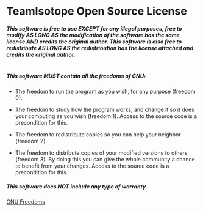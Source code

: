 # TeamIsotope Open Source License

##### This software is free to use EXCEPT for any illegal purposes, free to modify AS LONG AS the modification of the software has the same license AND credits the original author. This software is also free to redistribute AS LONG AS the redistribution has the license attached and credits the original author.
#
##### This software MUST contain all the freedoms of GNU:

* The freedom to run the program as you wish, for any purpose (freedom 0).

* The freedom to study how the program works, and change it so it does your computing as you wish (freedom 1). Access to the source code is a precondition for this.

* The freedom to redistribute copies so you can help your neighbor (freedom 2).

* The freedom to distribute copies of your modified versions to others (freedom 3). By doing this you can give the whole community a chance to benefit from your changes. Access to the source code is a precondition for this.

##### This software does NOT include any type of warranty.

[GNU Freedoms](https://www.gnu.org/philosophy/free-sw.en.html)
